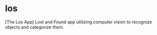 # los
[The Los App] Lost and Found app utilizing computer vision to recognize objects and categorize them.
